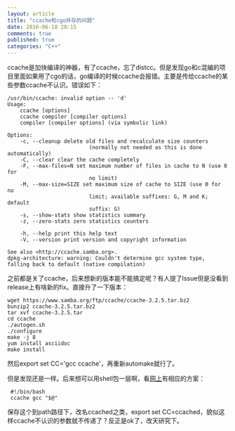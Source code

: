```yaml
---
layout: article
title: "ccache和cgo并存的问题"
date: 2016-06-18 20:15
comments: true
published: true
categories: "C++"
---
```


   ccache是加快编译的神器，有了ccache，忘了distcc。但是发现go和c混编的项目里面如果用了cgo的话，go编译的时候ccache会报错。主要是传给ccache的某些参数ccache不认识。错误如下：

   	/usr/bin/ccache: invalid option -- 'd'
	Usage:
	    ccache [options]
	    ccache compiler [compiler options]
	    compiler [compiler options] (via symbolic link)

	Options:
	    -c, --cleanup delete old files and recalculate size counters
	                          (normally not needed as this is done automatically)
	    -C, --clear clear the cache completely
	    -F, --max-files=N set maximum number of files in cache to N (use 0 for
	                          no limit)
	    -M, --max-size=SIZE set maximum size of cache to SIZE (use 0 for no
	                          limit; available suffixes: G, M and K; default
	                          suffix: G)
	    -s, --show-stats show statistics summary
	    -z, --zero-stats zero statistics counters

	    -h, --help print this help text
	    -V, --version print version and copyright information

	See also <http://ccache.samba.org>.
	dpkg-architecture: warning: Couldn't determine gcc system type, falling back to default (native compilation)

  之前都是关了ccache，后来想新的版本能不能搞定呢？有人提了Issue但是没看到release上有啥新的fix。直接升了一下版本：


  	wget https://www.samba.org/ftp/ccache/ccache-3.2.5.tar.bz2
  	bunzip2 ccache-3.2.5.tar.bz2
  	tar xvf ccache-3.2.5.tar
  	cd ccache
  	./autogen.sh
  	./configure
  	make -j 8
  	yum install asciidoc
  	make install

   然后export set CC='gcc ccache'，再重新automake就行了。

   但是发现还是一样。后来想可以用shell包一层啊，看[网上][1]有相应的方案：

   	 #!/bin/bash
  	 ccache gcc "$@"

   保存这个到path路径下，改名ccached之类，export set CC=ccached，貌似这样ccache不认识的参数就不传递了？反正是ok了，改天研究下。
   


[1]: https://bbs.archlinux.org/viewtopic.php?id=204639 "ccache does not work with nvcc (CUDA)"